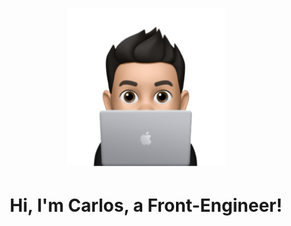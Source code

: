 <h1 align="center"><a href="https://www.carlosadriangarcia.com"><img width="50%" alt="Hi, I'm Carlos, a Front-End Engineer!" src="./assets/avatar-coding.svg"/></a></h1>
<h1 align="center">Hi, I'm Carlos, a Front-Engineer!</h1>

